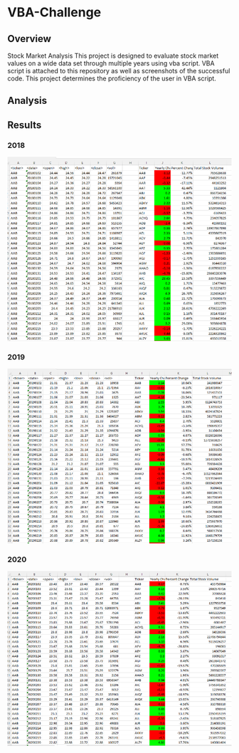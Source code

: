 # VBA-Challenge 

## Overview

Stock Market Analysis
This project is designed to evaluate stock market values on a wide data set through multiple years using vba script. 
VBA script is attached to this repository as well as screenshots of the successful code.
This project determines the proficiency of the user in VBA script. 

## Analysis

## Results
### 2018

![](Screenshot_1_VBA.png)  

### 2019

![](Screenshot_2019.png)

### 2020
![](Screenshot_2020.png)  

